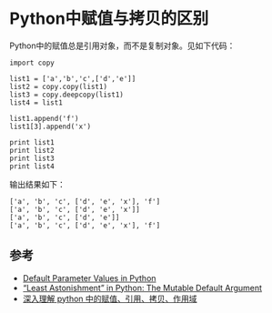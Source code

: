 # Python中赋值与拷贝的区别

Python中的赋值总是引用对象，而不是复制对象。见如下代码：
```
import copy 
 
list1 = ['a','b','c',['d','e']] 
list2 = copy.copy(list1) 
list3 = copy.deepcopy(list1) 
list4 = list1
 
list1.append('f') 
list1[3].append('x') 
 
print list1 
print list2 
print list3 
print list4 
```
输出结果如下：
```
['a', 'b', 'c', ['d', 'e', 'x'], 'f']
['a', 'b', 'c', ['d', 'e', 'x']]
['a', 'b', 'c', ['d', 'e']]
['a', 'b', 'c', ['d', 'e', 'x'], 'f']
```



## 参考
- [Default Parameter Values in Python](http://effbot.org/zone/default-values.htm)
- [“Least Astonishment” in Python: The Mutable Default Argument](http://stackoverflow.com/questions/1132941/least-astonishment-in-python-the-mutable-default-argument)
- [深入理解 python 中的赋值、引用、拷贝、作用域](http://my.oschina.net/leejun2005/blog/145911)
